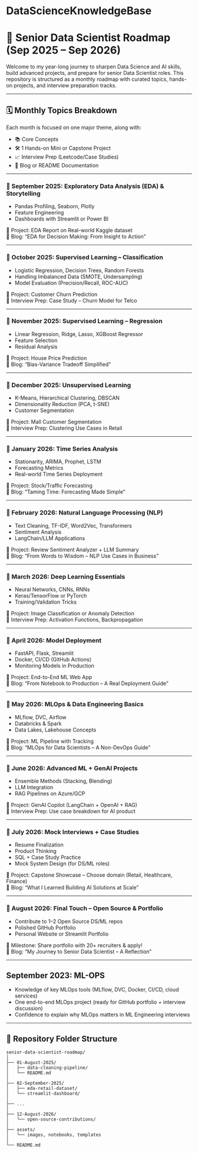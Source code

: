 # DataScienceKnowledgeBase

# 🎯 Senior Data Scientist Roadmap (Sep 2025 – Sep 2026)

Welcome to my year-long journey to sharpen Data Science and AI skills, build advanced projects, and prepare for senior Data Scientist roles. This repository is structured as a monthly roadmap with curated topics, hands-on projects, and interview preparation tracks.

---

## 🗓️ Monthly Topics Breakdown

Each month is focused on one major theme, along with:

- 📚 Core Concepts
- 🛠️ 1 Hands-on Mini or Capstone Project
- 📈 Interview Prep (Leetcode/Case Studies)
- 💬 Blog or README Documentation

---

### 🔹 September 2025: **Exploratory Data Analysis (EDA) & Storytelling**
- Pandas Profiling, Seaborn, Plotly
- Feature Engineering
- Dashboards with Streamlit or Power BI

📌 Project: EDA Report on Real-world Kaggle dataset  
📓 Blog: “EDA for Decision Making: From Insight to Action”

---

### 🔹 October 2025: **Supervised Learning – Classification**
- Logistic Regression, Decision Trees, Random Forests
- Handling Imbalanced Data (SMOTE, Undersampling)
- Model Evaluation (Precision/Recall, ROC-AUC)

📌 Project: Customer Churn Prediction  
📓 Interview Prep: Case Study – Churn Model for Telco

---

### 🔹 November 2025: **Supervised Learning – Regression**
- Linear Regression, Ridge, Lasso, XGBoost Regressor
- Feature Selection
- Residual Analysis

📌 Project: House Price Prediction  
📓 Blog: “Bias-Variance Tradeoff Simplified”

---

### 🔹 December 2025: **Unsupervised Learning**
- K-Means, Hierarchical Clustering, DBSCAN
- Dimensionality Reduction (PCA, t-SNE)
- Customer Segmentation

📌 Project: Mall Customer Segmentation  
📓 Interview Prep: Clustering Use Cases in Retail

---

### 🔹 January 2026: **Time Series Analysis**
- Stationarity, ARIMA, Prophet, LSTM
- Forecasting Metrics
- Real-world Time Series Deployment

📌 Project: Stock/Traffic Forecasting  
📓 Blog: “Taming Time: Forecasting Made Simple”

---

### 🔹 February 2026: **Natural Language Processing (NLP)**
- Text Cleaning, TF-IDF, Word2Vec, Transformers
- Sentiment Analysis
- LangChain/LLM Applications

📌 Project: Review Sentiment Analyzer + LLM Summary  
📓 Blog: “From Words to Wisdom – NLP Use Cases in Business”

---

### 🔹 March 2026: **Deep Learning Essentials**
- Neural Networks, CNNs, RNNs
- Keras/TensorFlow or PyTorch
- Training/Validation Tricks

📌 Project: Image Classification or Anomaly Detection  
📓 Interview Prep: Activation Functions, Backpropagation

---

### 🔹 April 2026: **Model Deployment**
- FastAPI, Flask, Streamlit
- Docker, CI/CD (GitHub Actions)
- Monitoring Models in Production

📌 Project: End-to-End ML Web App  
📓 Blog: “From Notebook to Production – A Real Deployment Guide”

---

### 🔹 May 2026: **MLOps & Data Engineering Basics**
- MLflow, DVC, Airflow
- Databricks & Spark
- Data Lakes, Lakehouse Concepts

📌 Project: ML Pipeline with Tracking  
📓 Blog: “MLOps for Data Scientists – A Non-DevOps Guide”

---

### 🔹 June 2026: **Advanced ML + GenAI Projects**
- Ensemble Methods (Stacking, Blending)
- LLM Integration
- RAG Pipelines on Azure/GCP

📌 Project: GenAI Copilot (LangChain + OpenAI + RAG)  
📓 Interview Prep: Use case breakdown for AI product

---

### 🔹 July 2026: **Mock Interviews + Case Studies**
- Resume Finalization
- Product Thinking
- SQL + Case Study Practice
- Mock System Design (for DS/ML roles)

📌 Project: Capstone Showcase – Choose domain (Retail, Healthcare, Finance)  
📓 Blog: “What I Learned Building AI Solutions at Scale”

---

### 🔹 August 2026: **Final Touch – Open Source & Portfolio**
- Contribute to 1–2 Open Source DS/ML repos
- Polished GitHub Portfolio
- Personal Website or Streamlit Portfolio

📌 Milestone: Share portfolio with 20+ recruiters & apply!  
📓 Blog: “My Journey to Senior Data Scientist – A Reflection”

---

## September 2023: **ML-OPS**
- Knowledge of key MLOps tools (MLflow, DVC, Docker, CI/CD, cloud services)
- One end-to-end MLOps project (ready for GitHub portfolio + interview discussion)
- Confidence to explain why MLOps matters in ML Engineering interviews

---

## 📁 Repository Folder Structure

```plaintext
senior-data-scientist-roadmap/
│
├── 01-August-2025/
│   ├── data-cleaning-pipeline/
│   └── README.md
│
├── 02-September-2025/
│   ├── eda-retail-dataset/
│   └── streamlit-dashboard/
│
├── ...
│
├── 12-August-2026/
│   └── open-source-contributions/
│
├── assets/
│   └── images, notebooks, templates
│
└── README.md
